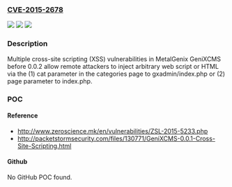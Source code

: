 ### [CVE-2015-2678](https://cve.mitre.org/cgi-bin/cvename.cgi?name=CVE-2015-2678)
![](https://img.shields.io/static/v1?label=Product&message=n%2Fa&color=blue)
![](https://img.shields.io/static/v1?label=Version&message=n%2Fa&color=blue)
![](https://img.shields.io/static/v1?label=Vulnerability&message=n%2Fa&color=brighgreen)

### Description

Multiple cross-site scripting (XSS) vulnerabilities in MetalGenix GeniXCMS before 0.0.2 allow remote attackers to inject arbitrary web script or HTML via the (1) cat parameter in the categories page to gxadmin/index.php or (2) page parameter to index.php.

### POC

#### Reference
- http://www.zeroscience.mk/en/vulnerabilities/ZSL-2015-5233.php
- http://packetstormsecurity.com/files/130771/GeniXCMS-0.0.1-Cross-Site-Scripting.html

#### Github
No GitHub POC found.

